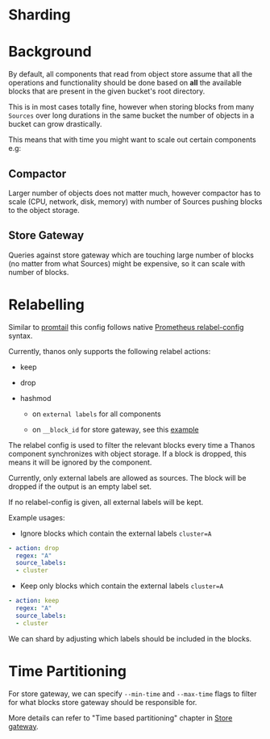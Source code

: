 # Sharding

# Background

By default, all components that read from object store assume that all the operations and functionality should be done based on **all** the available blocks that are present in the given bucket's root directory.

This is in most cases totally fine, however when storing blocks from many `Sources` over long durations in the same bucket the number of objects in a bucket can grow drastically.

This means that with time you might want to scale out certain components e.g:

## Compactor

Larger number of objects does not matter much, however compactor has to scale (CPU, network, disk, memory) with number of Sources pushing blocks to the object storage.

## Store Gateway

Queries against store gateway which are touching large number of blocks (no matter from what Sources) might be expensive, so it can scale with number of blocks.

# Relabelling

Similar to [promtail](https://grafana.com/docs/loki/latest/send-data/promtail/configuration/#relabel_configs) this config follows native [Prometheus relabel-config](https://prometheus.io/docs/prometheus/latest/configuration/configuration/#relabel_config) syntax.

Currently, thanos only supports the following relabel actions:

* keep

* drop

* hashmod
  * on `external labels` for all components

  * on `__block_id` for store gateway, see this [example](https://github.com/observatorium/configuration/blob/bf1304b0d7bce2ae3fefa80412bb358f9aa176fb/environments/openshift/manifests/observatorium-template.yaml#L1514-L1521)

The relabel config is used to filter the relevant blocks every time a Thanos component synchronizes with object storage. If a block is dropped, this means it will be ignored by the component.

Currently, only external labels are allowed as sources. The block will be dropped if the output is an empty label set.

If no relabel-config is given, all external labels will be kept.

Example usages:

* Ignore blocks which contain the external labels `cluster=A`

```yaml
- action: drop
  regex: "A"
  source_labels:
  - cluster
```

* Keep only blocks which contain the external labels `cluster=A`

```yaml
- action: keep
  regex: "A"
  source_labels:
  - cluster
```

We can shard by adjusting which labels should be included in the blocks.

# Time Partitioning

For store gateway, we can specify `--min-time` and `--max-time` flags to filter for what blocks store gateway should be responsible for.

More details can refer to "Time based partitioning" chapter in [Store gateway](components/store.md).
